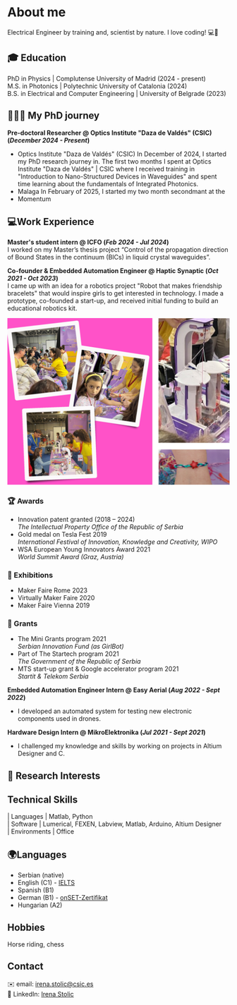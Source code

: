 


# About me 
Electrical Engineer by training and, scientist by nature. I love coding! 💻🚀



## 🎓 Education 
PhD in Physics | Complutense University of Madrid (2024 - present)
<br>
M.S. in Photonics	| Polytechnic University of Catalonia  (2024)	 			       
B.S. in Electrical and Computer Engineering | University of Belgrade (2023)


## 👩🏻‍🔬 My PhD journey

**Pre-doctoral Researcher  @ Optics Institute "Daza de Valdés" (CSIC)  (_December 2024 - Present_)**
- Optics Institute "Daza de Valdés" (CSIC)
In December of 2024, I started my PhD research journey in. The first two months I spent at Optics Institute "Daza de Valdés" | CSIC where I received training in "Introduction to Nano-Structured Devices in Waveguides" and spent time learning about the fundamentals of Integrated Photonics.
- Malaga
In February of 2025, I started my two month secondmant at the 
- Momentum


## 💻Work Experience


**Master's student intern @ ICFO (_Feb 2024 - Jul 2024_)** <br>
I worked on my Master’s thesis project “Control of the propagation direction of Bound States in the continuum (BICs) in liquid crystal waveguides”.

**Co-founder & Embedded Automation Engineer @ Haptic Synaptic (_Oct 2021 - Oct 2023_)** <br>
I came up with an idea for a robotics project "Robot that makes friendship bracelets" that would inspire girls to get interested in technology. I made a prototype, co-founded a start-up, and received initial funding to build an educational robotics kit.


![Image1](/assets/collage2.jpg)

### 🏆 Awards

- Innovation patent granted (2018 – 2024)  <br>
_The Intellectual Property Office of the Republic of Serbia_
- Gold medal on Tesla Fest 2019 <br>
_International Festival of Innovation, Knowledge and Creativity, WIPO_
- WSA European Young Innovators Award 2021 <br>
  _World Summit Award (Graz, Austria)_

### 🎉 Exhibitions
  - Maker Faire Rome 2023
  - Virtually Maker Faire 2020 
  - Maker Faire Vienna 2019

### 💫 Grants
  - The Mini Grants program 2021 <br>
    _Serbian Innovation Fund (as GirlBot)_
  - Part of The Startech program 2021 <br>
  _The Government of the Republic of Serbia_
  - MTS start-up grant & Google accelerator program 2021 <br>
  _Startit & Telekom Serbia_


**Embedded Automation Engineer Intern @ Easy Aerial (_Aug 2022 - Sept 2022_)**
- I developed an automated system for testing new electronic components used in drones.

**Hardware Design Intern @ MikroElektronika (_Jul 2021 - Sept 2021_)**
- I challenged my knowledge and skills by working on projects in Altium Designer and C. 










## 💫 Research Interests

## Technical Skills

| Languages    | Matlab, Python             
| Software     | Lumerical, FEXEN, Labview, Matlab, Arduino, Altium Designer                  
| Environments | Office                  
               

## 🌍Languages
- Serbian (native)
- English (C1) - [IELTS](https://drive.google.com/file/d/1GnqGDiYHMG9xGD1HpdwqdOKil8ZdTYOF/view)
- Spanish (B1)
- German (B1) - [onSET-Zertifikat](https://drive.google.com/file/d/1KtxoslggTkv_7oPD7mA_VbGN5T44iTmi/view)
- Hungarian (A2)

## Hobbies

Horse riding, chess

## Contact
✉️  email: irena.stolic@csic.es <br>
🔗 LinkedIn: [Irena Stolic](https://www.linkedin.com/in/irena-stolic-248010180/)

